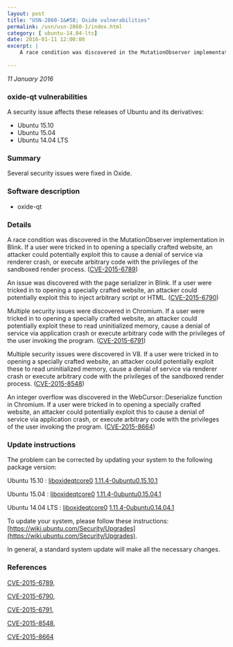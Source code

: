 ```yaml
---
layout: post
title: "USN-2860-1&#58; Oxide vulnerabilities"
permalink: /usn/usn-2860-1/index.html
category: [ ubuntu-14.04-lts]
date: 2016-01-11 12:00:00
excerpt: |
    A race condition was discovered in the MutationObserver implementation in Blink. If a user were tricked in to opening a specially crafted website, an attacker could potentially exploit this to cause a denial of service via renderer crash, or execute arbitrary code with the privileges of the sandboxed render process. ([CVE-2015-6789](http://people.ubuntu.com/~ubuntu-security/cve/CVE-2015-6789))
    
--- 
```

 
 

*11 January 2016*

### oxide-qt vulnerabilities

A security issue affects these releases of Ubuntu and its derivatives:

* Ubuntu 15.10
* Ubuntu 15.04
* Ubuntu 14.04 LTS

### Summary

Several security issues were fixed in Oxide. 

### Software description

* oxide-qt 

### Details

A race condition was discovered in the MutationObserver implementation in Blink. If a user were tricked in to opening a specially crafted website, an attacker could potentially exploit this to cause a denial of service via renderer crash, or execute arbitrary code with the privileges of the sandboxed render process. ([CVE-2015-6789](http://people.ubuntu.com/~ubuntu-security/cve/CVE-2015-6789))

An issue was discovered with the page serializer in Blink. If a user were tricked in to opening a specially crafted website, an attacker could potentially exploit this to inject arbitrary script or HTML. ([CVE-2015-6790](http://people.ubuntu.com/~ubuntu-security/cve/CVE-2015-6790))

Multiple security issues were discovered in Chromium. If a user were tricked in to opening a specially crafted website, an attacker could potentially exploit these to read uninitialized memory, cause a denial of service via application crash or execute arbitrary code with the privileges of the user invoking the program. ([CVE-2015-6791](http://people.ubuntu.com/~ubuntu-security/cve/CVE-2015-6791))

Multiple security issues were discovered in V8. If a user were tricked in to opening a specially crafted website, an attacker could potentially exploit these to read uninitialized memory, cause a denial of service via renderer crash or execute arbitrary code with the privileges of the sandboxed render process. ([CVE-2015-8548](http://people.ubuntu.com/~ubuntu-security/cve/CVE-2015-8548))

An integer overflow was discovered in the WebCursor::Deserialize function in Chromium. If a user were tricked in to opening a specially crafted website, an attacker could potentially exploit this to cause a denial of service via application crash, or execute arbitrary code with the privileges of the user invoking the program. ([CVE-2015-8664](http://people.ubuntu.com/~ubuntu-security/cve/CVE-2015-8664)) 

### Update instructions

The problem can be corrected by updating your system to the following package version:

Ubuntu 15.10
 : [liboxideqtcore0](https://launchpad.net/ubuntu/+source/oxide-qt) <span> [1.11.4-0ubuntu0.15.10.1](https://launchpad.net/ubuntu/+source/oxide-qt/1.11.4-0ubuntu0.15.10.1) </span> 

Ubuntu 15.04
 : [liboxideqtcore0](https://launchpad.net/ubuntu/+source/oxide-qt) <span> [1.11.4-0ubuntu0.15.04.1](https://launchpad.net/ubuntu/+source/oxide-qt/1.11.4-0ubuntu0.15.04.1) </span> 

Ubuntu 14.04 LTS
 : [liboxideqtcore0](https://launchpad.net/ubuntu/+source/oxide-qt) <span> [1.11.4-0ubuntu0.14.04.1](https://launchpad.net/ubuntu/+source/oxide-qt/1.11.4-0ubuntu0.14.04.1) </span> 

To update your system, please follow these instructions: [https://wiki.ubuntu.com/Security/Upgrades](https://wiki.ubuntu.com/Security/Upgrades).

In general, a standard system update will make all the necessary changes. 

### References

 
 [CVE-2015-6789](http://people.ubuntu.com/~ubuntu-security/cve/CVE-2015-6789), 

 [CVE-2015-6790](http://people.ubuntu.com/~ubuntu-security/cve/CVE-2015-6790), 

 [CVE-2015-6791](http://people.ubuntu.com/~ubuntu-security/cve/CVE-2015-6791), 

 [CVE-2015-8548](http://people.ubuntu.com/~ubuntu-security/cve/CVE-2015-8548), 

 [CVE-2015-8664](http://people.ubuntu.com/~ubuntu-security/cve/CVE-2015-8664)
 

